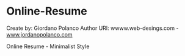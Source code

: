 Online-Resume
=============

Create by: Giordano Polanco
Author URI: wwww.web-desings.com - www.jordanopolanco.com


Online Resume - Minimalist Style
